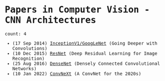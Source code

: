 <span style="font-family:monospace">

# Papers in Computer Vision - CNN Architectures

count: 4

* (17 Sep 2014) [InceptionV1/GoogLeNet](https://arxiv.org/abs/1409.4842) (Going Deeper with Convolutions)
* (10 Dec 2015) [ResNet](https://arxiv.org/abs/1512.03385) (Deep Residual Learning for Image Recognition)
* (25 Aug 2016) [DenseNet](https://arxiv.org/abs/1608.06993) (Densely Connected Convolutional Networks)
* (10 Jan 2022) [ConvNeXt](https://arxiv.org/abs/2201.03545) (A ConvNet for the 2020s)
